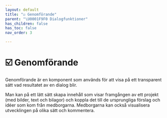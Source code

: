 ```yaml
---
layout: default
title: "☑️ Genomförande"
parent: "\U0001F9F0 Dialogfunktioner"
has_children: false
has_toc: false
nav_order: 3

---
```

# ☑️ Genomförande

Genomförande är en komponent som används för att visa på ett transparent sätt vad resultatet av en dialog blir.

Man kan på ett lätt sätt skapa innehåll som visar framgången av ett projekt (med bilder, text och bilagor) och koppla det till de ursprungliga förslag och idéer som kom från medborgarna. Medborgarna kan också visualisera utvecklingen på olika sätt och kommentera.